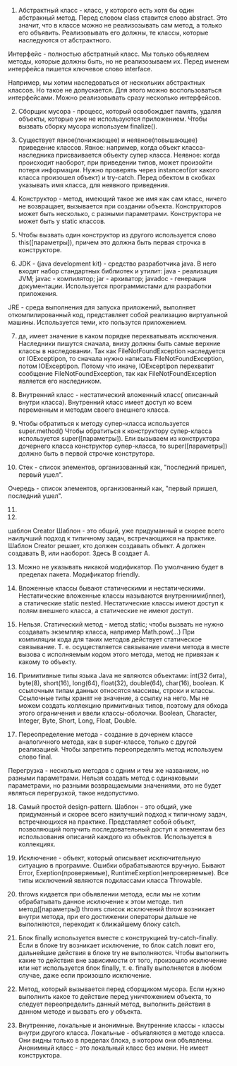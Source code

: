 1) Абстрактный класс - класс, у которого есть хотя бы один абстракный метод. Перед словом class ставится слово abstract.
Это значит, что в классе можно не реализозывать сам метод, а только его объявить. Реализовывать его должны, те классы, которые наследуются от абстрактного.

Интерфейс - полностью абстратный класс. Мы только объявляем методы, которые должны быть, но не реализозываем их. Перед именем интерфейса пишется ключевое слово interface.
 
 Например, мы хотим наследоваться от нескольких абстрактных классов. Но такое не допускается. Для этого можно воспользоваться интерфейсами. Можно реализовывать сразу несколько интерфейсов.
 
2) Сборщик мусора - процесс, который освобождает память, удаляя объекты, которые уже не используются приложением. 
 Чтобы вызвать сборку мусора используем finalize().
 
3) Существует явное(понижающее) и неявное(повышающее) приведение классов. Явное: например, когда объект класса-наследника присваивается объекту супер класса.
 Неявное: когда происходит наоборот, при приведении типов, может произойти потеря информации. Нужно проверять через instanceof(от какого класса произошел объект) и try-catch.
 Перед обектом в скобках указывать имя класса, для неявного приведения.
 
4) Конструктор - метод, имеющий такое же имя как сам класс, ничего не возвращает, вызывается при создании объекта. Конструкторов может быть несколько, с разными параметрами. Конструктора не может быть у static классов.
 
5) Чтобы вызвать один конструктор из другого используется слово this([параметры]), причем это должна быть первая строчка в конструкторе.
 
 6) JDK - (java development kit) - средство разработчика java. В него входят набор стандартных библиотек и утилит:
 java - реализация JVM; javac - компилятор; jar - архиватор; javadoc - генерация документации.
Используется программистами для разработки приложения.
 
 JRE - среда выполнения для запуска приложений, выполняет откомпилированный код, представляет собой реализацию виртуальной машины. Используется теми, кто пользутся приложением.
 
7) да, имеет значение в каком порядке перехватывать исключения. Наследники пишутся сначала, внизу должны быть самые верхние классы в наследовании. Так как FileNotFoundException наследуется от IOExceptipon, то сначала нужно написать FileNotFoundException, потом IOExceptipon. Потому что иначе, IOExceptipon перехватит сообщение FileNotFoundException, так как FileNotFoundException является его наследником.
 
8) Внутренний класс - нестатический вложенный класс( описанный внутри класса). Внутренний класс имеет доступ ко всем переменным и методам своего внешнего класса. 
 
9) Чтобы обратиться к методу супер-класса используется super.method()
Чтобы обратиться к конструктору супер-класса используется super([параметры]). Ели вызываем из конструктора дочернего класса конструктор супер-класса, то super([параметры]) должно быть в первой строчке конструтора.
 
10) Стек - список элементов, организованный как, "последний пришел, первый ушел".
 
 Очередь -  список элементов, организованный как, "первый пришел, последний ушел".
 
11)
 
12)
шаблон Creator
Шаблон - это общий, уже придуманный и скорее всего наилучший подход к типичному задач, встречающихся на практике.
Шаблон Creator решает, кто должен создавать объект. А должен создавать В, или наоборот. Здесь В создает А.

13) Можно не указывать никакой модификатор. По умолчанию будет в пределах пакета. Модификатор friendly.
 
14) Вложенные классы бывают статическими и нестатическими. Нестатические вложенные классы называются внутренними(inner), а статические static nested. Нестатические классы имеют доступ к полям внешнего класса, а статические не имеют доступ.
 
15) Нельзя.
Статический метод - метод static; чтобы вызвать не нужно создавать экземпляр класса, например Math.pow(...)
При компиляции кода для таких методов действует статическое связывание. Т. e. осуществляется связывание имени метода в месте вызова с исполняемым кодом этого метода, метод не привязан к какому то объекту.
 
16) Примитивные типы языка Java не являются объектами: int(32 бита), byte(8), short(16), long(64), float(32), double(64), char(16), boolean. К ссылочным типам данных относятся массивы, строки и классы. Ссылочные типы хранят не значение, а ссылку на него. Мы не можем создать коллекцию примитивных типов, поэтому для обхода этого ограничения и ввели классы-оболочки. Boolean, Character, Integer, Byte, Short, Long, Float, Double.
 
17) Переопределение метода - создание в дочернем классе аналогичного метода, как в super-классе, только с другой реализацией. Чтобы запретить переопределять метод используем слово final. 
 
 Перегрузка - несколько методов с одним и тем же названием, но разными параметрами. Нельзя создать метод с одинаковыми параметрами, но разными возвращаемыми значениями, это не будет являться перегрузкой, такое недопустимо.
 
18) Самый простой design-pattern.
Шаблон - это общий, уже придуманный и скорее всего наилучший подход к типичному задач, встречающихся на практике.
Представляет собой объект, позволяющий получить последовательный доступ к элементам без использования описаний каждого из объектов. Используется в коллекциях.
 
19) Исключение - объект, который описывает исключительную ситуацию в программе. 
 Ошибки обрабатываются вручную. Бывают Error, Exeption(проверяемые), RuntimeExeption(непроверяемые). Все типы исключений являются подклассами класса Throwable.
 
20) throws кидается при объявлении метода, если мы не хотим обрабатывать данное исключение к этом методе.
 тип метод([параметры]) throws список исключений 
 throw возникает внутри метода, при его достижении операторы дальше не выполняются, переходит к ближайшему блоку catch.
 
21) Блок finally используется вместе с конструкцией try-catch-finally. Если в блоке try возникает исключение, то блок catch ловит его, дальнейшие действия в блоке try не выполняются. Чтобы выполнить какие то действия  вне зависимости от того, произошло исключение или нет используется блок finally, т. е. finally выполняется в любом случае, даже если произошло исключение. 
 
22) Метод, который вызывается перед сборщиком мусора. Если нужно выполнить какое то действие перед уничтожением объекта, то следует переопределить данный метод, выполнить действия в данном методе и вызвать его у объекта.
 
23) Внутренние, локальные и анонимные.
 Внутренние классы - классы внутри другого класса.
 Локальные - объявляются в методе класса. Они видны только в пределах блока, в котором они объявлены.
 Анонимный класс - это локальный класс без имени. Не имеет конструктора.

